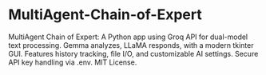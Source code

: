 # MultiAgent-Chain-of-Expert
MultiAgent Chain of Expert: A Python app using Groq API for dual-model text processing. Gemma analyzes, LLaMA responds, with a modern tkinter GUI. Features history tracking, file I/O, and customizable AI settings. Secure API key handling via .env. MIT License.
